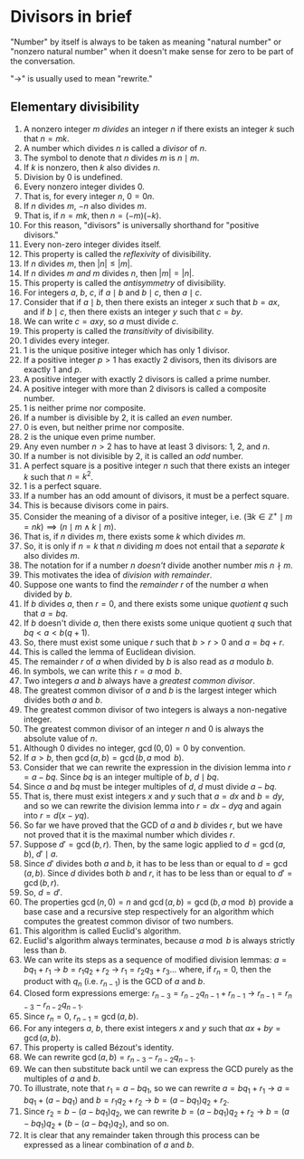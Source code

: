 # Divisors in brief

"Number" by itself is always to be taken as meaning "natural number" or "nonzero natural number" when it doesn't make sense for zero to be part of the conversation.

"->" is usually used to mean "rewrite."

## Elementary divisibility

1. A nonzero integer $m$ *divides* an integer $n$ if there exists an integer $k$ such that $n = mk$.
2. A number which divides $n$ is called a *divisor* of $n$.
3. The symbol to denote that $n$ divides $m$ is $n \mid m$.
4. If $k$ is nonzero, then $k$ also divides $n$.
5. Division by $0$ is undefined.
6. Every nonzero integer divides $0$.
7. That is, for every integer $n$, $0 = 0n$.
8. If $n$ divides $m$, $-n$ also divides $m$.
9. That is, if $n = mk$, then $n = (-m)(-k)$.
10. For this reason, "divisors" is universally shorthand for "positive divisors."
11. Every non-zero integer divides itself.
12. This property is called the *reflexivity* of divisibility.
13. If $n$ divides $m$, then $|n| \le |m|$.
14. If $n$ divides $m$ *and* $m$ divides $n$, then $|m| = |n|$.
15. This property is called the *antisymmetry* of divisibility.
16. For integers $a$, $b$, $c$, if $a \mid b$ and $b \mid c$, then $a \mid c$.
17. Consider that if $a \mid b$, then there exists an integer $x$ such that $b = ax$, and if $b \mid c$, then there exists an integer $y$ such that $c = by$.
18. We can write $c = axy$, so $a$ must divide $c$. 
19. This property is called the *transitivity* of divisibility.
20. $1$ divides every integer.
21. $1$ is the unique positive integer which has only $1$ divisor.
22. If a positive integer $p > 1$ has exactly $2$ divisors, then its divisors are exactly $1$ and $p$.
23. A positive integer with exactly $2$ divisors is called a prime number.
24. A positive integer with more than 2 divisors is called a composite number.
25. $1$ is neither prime nor composite.
26. If a number is divisible by $2$, it is called an *even* number.
27. $0$ is even, but neither prime nor composite.
28. $2$ is the unique even prime number.
29. Any even number $n > 2$ has to have at least $3$ divisors: $1$, $2$, and $n$.
30. If a number is not divisible by $2$, it is called an *odd* number.
31. A perfect square is a positive integer $n$ such that there exists an integer $k$ such that $n = k^2$.
32. $1$ is a perfect square.
33. If a number has an odd amount of divisors, it must be a perfect square.
34. This is because divisors come in pairs.
35. Consider the meaning of a divisor of a positive integer, i.e. $(\exists{k \in \mathbb{Z}^+} \mid m = nk)\implies(n \mid m \land k \mid m)$.
36. That is, if $n$ divides $m$, there exists some $k$ which divides $m$.
37. So, it is only if $n = k$ that $n$ dividing $m$ does not entail that a *separate* $k$ also divides $m$.
38. The notation for if a number $n$ *doesn't* divide another number $m$is $n \nmid m$.
39. This motivates the idea of *division with remainder*.
40. Suppose one wants to find the *remainder* $r$ of the number $a$ when divided by $b$.
41. If $b$ divides $a$, then $r = 0$, and there exists some unique *quotient* $q$ such that $a = bq$.
42. If $b$ doesn't divide $a$, then there exists some unique quotient $q$ such that $bq < a < b(q+1)$.
43. So, there must exist some unique $r$ such that $b > r > 0$ and $a = bq + r$.
44. This is called the lemma of Euclidean division.
45. The remainder $r$ of $a$ when divided by $b$ is also read as $a$ modulo $b$.
46. In symbols, we can write this $r = a \bmod b$.
47. Two integers $a$ and $b$ always have a *greatest common divisor*.
48. The greatest common divisor of $a$ and $b$ is the largest integer which divides both $a$ and $b$.
49. The greatest common divisor of two integers is always a non-negative integer.
50. The greatest common divisor of an integer $n$ and $0$ is always the absolute value of $n$.
51. Although $0$ divides no integer, $\gcd(0, 0)= 0$ by convention.
52. If $a > b$, then $\gcd(a, b) = \gcd(b, a \bmod b)$.
53. Consider that we can rewrite the expression in the division lemma into $r = a - bq$. Since $bq$ is an integer multiple of $b$, $d \mid bq$.
54. Since $a$ and $bq$ must be integer multiples of $d$, $d$ must divide $a - bq$.
55. That is, there must exist integers $x$ and $y$ such that $a = dx$ and $b = dy$, and so we can rewrite the division lemma into $r = dx - dyq$ and again into $r = d(x - yq)$.
56. So far we have proved that the GCD of $a$ and $b$ divides $r$, but we have not proved that it is the maximal number which divides $r$.
57. Suppose $d' = \gcd(b, r)$. Then, by the same logic applied to $d = \gcd(a, b)$, $d' \mid a$.
58. Since $d'$ divides both $a$ and $b$, it has to be less than or equal to $d = \gcd(a, b)$. Since $d$ divides both $b$ and $r$, it has to be less than or equal to $d' = \gcd(b, r)$.
59. So, $d = d'$.
60. The properties $\gcd(n, 0) = n$ and $\gcd(a, b) = \gcd(b, a \bmod b)$ provide a base case and a recursive step respectively for an algorithm which computes the greatest common divisor of two numbers.
61. This algorithm is called Euclid's algorithm.
62. Euclid's algorithm always terminates, because $a \bmod b$ is always strictly less than $b$.
63. We can write its steps as a sequence of modified division lemmas: $a = bq_1 + r_1$ -> $b = r_1q_2 + r_2$ -> $r_1 = r_2q_3 + r_3$... where, if   $r_n = 0$, then the product with $q_n$ (i.e. $r_{n-1}$) is the GCD of $a$ and   $b$. 
64. Closed form expressions emerge: $r_{n-3} = r_{n-2}q_{n-1} + r_{n-1}$ -> $r_{n-1} = r_{n-3} - r_{n-2}q_{n-1}$.
65. Since $r_n = 0$, $r_{n-1} = \gcd(a, b)$.
66. For any integers $a$, $b$, there exist integers $x$ and $y$ such that $ax + by = \gcd(a, b)$.
67. This property is called Bézout's identity.
68. We can rewrite $\gcd(a, b) = r_{n-3} - r_{n-2}q_{n-1}$.
69. We can then substitute back until we can express the GCD purely as the multiples of $a$ and $b$.
70. To illustrate, note that $r_1 = a - bq_1$, so we can rewrite $a = bq_1 + r_1$ -> $a = bq_1 + (a - bq_1)$ and $b = r_1q_2 + r_2$ -> $b = (a - bq_1)q_2 + r_2$.
71. Since $r_2 = b - (a - bq_1)q_2$, we can rewrite $b = (a - bq_1)q_2 + r_2$ -> $b = (a - bq_1)q_2 + (b - (a - bq_1)q_2)$, and so on.
72. It is clear that any remainder taken through this process can be expressed as a linear combination of $a$ and $b$.
